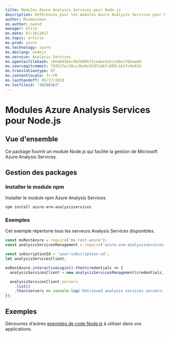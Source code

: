 ```yaml
---
title: Modules Azure Analysis Services pour Node.js
description: Références pour les modules Azure Analysis Services pour Node.js
author: Minewiskan
ms.author: owend
manager: kfile
ms.date: 07/18/2017
ms.topic: article
ms.prod: azure
ms.technology: azure
ms.devlang: nodejs
ms.service: Analysis Services
ms.openlocfilehash: 166d0450ac9b2d005f3ce4ecba5ce36e1786ae09
ms.sourcegitcommit: 75051fec38cc3be4cb7d7cb6fc695c162fc0e91b
ms.translationtype: HT
ms.contentlocale: fr-FR
ms.lasthandoff: 05/17/2018
ms.locfileid: "34260362"
---
```

# <a name="azure-analysis-services-modules-for-nodejs"></a>Modules Azure Analysis Services pour Node.js

## <a name="overview"></a>Vue d'ensemble
Ce package fournit un module Node.js qui facilite la gestion de Microsoft Azure Analysis Services.

## <a name="management-package"></a>Gestion des packages

### <a name="install-the-npm-module"></a>Installer le module npm

Installer le module npm Azure Analysis Services

```bash
npm install azure-arm-analysisservices
```

### <a name="example"></a>Exemples

Cet exemple répertorie tous les serveurs Analysis Services disponibles.

```javascript
const msRestAzure = require('ms-rest-azure');
const analysisServicesManagement = require('azure-arm-analysisservices');

const subscriptionId = 'your-subscription-id';
let analysisServicesClient;

msRestAzure.interactiveLogin().then(credentials => {
  analysisServicesClient = new analysisServicesManagement(credentials, subscriptionId);

  analysisServicesClient.servers
    .list()
    .then(servers => console.log('Retrieved analysis services servers: ', servers));
});
```

## <a name="samples"></a>Exemples

Découvrez d’autres [exemples de code Node.js](https://azure.microsoft.com/resources/samples/?platform=nodejs) à utiliser dans vos applications.

